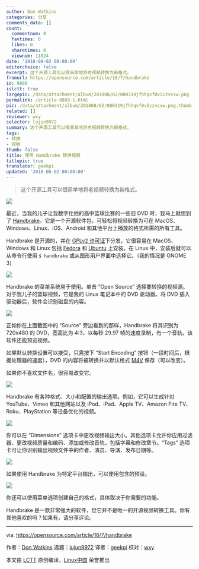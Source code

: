 ```yaml
---
author: Don Watkins
categories: 分享
comments_data: []
count:
  commentnum: 0
  favtimes: 0
  likes: 0
  sharetimes: 0
  viewnum: 11024
date: '2018-08-02 00:00:00'
editorchoice: false
excerpt: 这个开源工具可以很简单地将老视频转换为新格式。
fromurl: https://opensource.com/article/18/7/handbrake
id: 9889
islctt: true
largepic: /data/attachment/album/201808/02/000319jfhhqvf0v5czvcxw.png
permalink: /article-9889-1.html
pic: /data/attachment/album/201808/02/000319jfhhqvf0v5czvcxw.png.thumb.jpg
related: []
reviewer: wxy
selector: lujun9972
summary: 这个开源工具可以很简单地将老视频转换为新格式。
tags:
- 转换
- 视频
thumb: false
title: 使用 Handbrake 转换视频
titlepic: true
translator: geekpi
updated: '2018-08-02 00:00:00'
---
```



> 
> 这个开源工具可以很简单地将老视频转换为新格式。
> 
> 
> 


![](/data/attachment/album/201808/02/000319jfhhqvf0v5czvcxw.png)


最近，当我的儿子让我数字化他的高中篮球比赛的一些旧 DVD 时，我马上就想到了 [Handbrake](https://handbrake.fr/)。它是一个开源软件包，可轻松将视频转换为可在 MacOS、Windows、Linux、iOS、Android 和其他平台上播放的格式所需的所有工具。


Handbrake 是开源的，并在 [GPLv2 许可证](https://github.com/HandBrake/HandBrake/blob/master/LICENSE)下分发。它很容易在 MacOS、Windows 和 Linux 包括 [Fedora](https://fedora.pkgs.org/28/rpmfusion-free-x86_64/HandBrake-1.1.0-1.fc28.x86_64.rpm.html) 和 [Ubuntu](https://launchpad.net/%7Estebbins/+archive/ubuntu/handbrake-releases) 上安装。在 Linux 中，安装后就可以从命令行使用 `$ handbrake` 或从图形用户界面中选择它。（我的情况是 GNOME 3）


![](/data/attachment/album/201808/02/000042xjtyjjjacpjsajdn.png)


Handbrake 的菜单系统易于使用。单击 “Open Source” 选择要转换的视频源。对于我儿子的篮球视频，它是我的 Linux 笔记本中的 DVD 驱动器。将 DVD 插入驱动器后，软件会识别磁盘的内容。


![](/data/attachment/album/201808/02/000127t8a0mmmacaq5c8qh.png)


正如你在上面截图中的 “Source” 旁边看到的那样，Handbrake 将其识别为 720x480 的 DVD，宽高比为 4:3，以每秒 29.97 帧的速度录制，有一个音轨。该软件还能预览视频。


如果默认转换设置可以接受，只需按下 “Start Encoding” 按钮（一段时间后，根据处理器的速度），DVD 的内容将被转换并以默认格式 [M4V](https://en.wikipedia.org/wiki/M4V) 保存（可以改变）。


如果你不喜欢文件名，很容易改变它。


![](/data/attachment/album/201808/02/000325mk6ttntuotyoomzo.png)


Handbrake 有各种格式、大小和配置的输出选项。例如，它可以生成针对 YouTube、Vimeo 和其他网站以及 iPod、iPad、Apple TV、Amazon Fire TV、Roku、PlayStation 等设备优化的视频。


![](/data/attachment/album/201808/02/000202ac2vlw2j2kcvemc0.png)


你可以在 “Dimensions” 选项卡中更改视频输出大小。其他选项卡允许你应用过滤器、更改视频质量和编码、添加或修改音轨，包括字幕和修改章节。“Tags” 选项卡可让你识别输出视频文件中的作者、演员、导演、发布日期等。


![](/data/attachment/album/201808/02/000342r222c27joy5zai2h.png)


如果使用 Handbrake 为特定平台输出，可以使用包含的预设。


![](/data/attachment/album/201808/02/000220ai2xizdidq9432b5.png)


你还可以使用菜单选项创建自己的格式，具体取决于你需要的功能。


Handbrake 是一款非常强大的软件，但它并不是唯一的开源视频转换工具。你有其他喜欢的吗？如果有，请分享评论。




---


via: <https://opensource.com/article/18/7/handbrake>


作者：[Don Watkins](https://opensource.com/users/don-watkins) 选题：[lujun9972](https://github.com/lujun9972) 译者：[geekpi](https://github.com/geekpi) 校对：[wxy](https://github.com/wxy)


本文由 [LCTT](https://github.com/LCTT/TranslateProject) 原创编译，[Linux中国](https://linux.cn/) 荣誉推出
